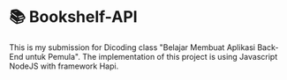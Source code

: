 # 📚 Bookshelf-API
 
This is my submission for Dicoding class "Belajar Membuat Aplikasi Back-End untuk Pemula". The implementation of this project is using Javascript NodeJS with framework Hapi.
